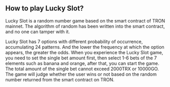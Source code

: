 ## How to play Lucky Slot? ##

Lucky Slot is a random number game based on the smart contract of TRON mainnet. The algorithm of random has been written into the smart contract, and no one can tamper with it.

Lucky Slot has 7 options with different probability of occurrence, accumulating 24 patterns. And the lower the frequency at which the option appears, the greater the odds. When you experience the Lucky Slot game, you need to set the single bet amount first, then select 1-6 bets of the 7 elements such as banana and orange, after that, you can start the game. The total amount of the single bet cannot exceed 2000TRX or 10000GO. The game will judge whether the user wins or not based on the random number returned from the smart contract on TRON.